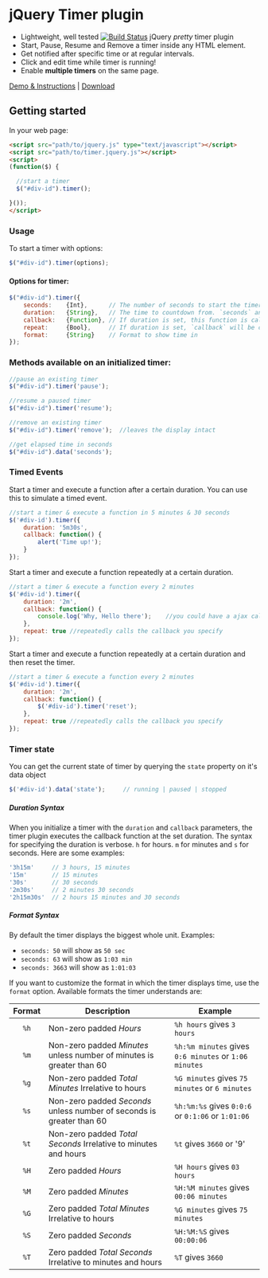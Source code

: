 # jQuery Timer plugin

- Lightweight, well tested [![Build Status](https://api.travis-ci.org/walmik/timer.jquery.png)](http://travis-ci.org/walmik/timer.jquery) jQuery *pretty* timer plugin
- Start, Pause, Resume and Remove a timer inside any HTML element.
- Get notified after specific time or at regular intervals.
- Click and edit time while timer is running!
- Enable __multiple timers__ on the same page.

[Demo & Instructions][demo] | [Download][min]

[demo]: http://jquerytimer.com/
[min]: https://github.com/walmik/timer.jquery/archive/master.zip

## Getting started

In your web page:

```html
<script src="path/to/jquery.js" type="text/javascript"></script>
<script src="path/to/timer.jquery.js"></script>
<script>
(function($) {

  //start a timer
  $("#div-id").timer();

}());
</script>
```

### Usage

To start a timer with options:
```javascript
$("#div-id").timer(options);
```

#### Options for timer:

```javascript
$("#div-id").timer({
	seconds:	{Int},		// The number of seconds to start the timer from
	duration: 	{String},	// The time to countdown from. `seconds` and `duration` are mutually exclusive
	callback: 	{Function},	// If duration is set, this function is called after `duration` has elapsed
	repeat: 	{Bool},		// If duration is set, `callback` will be called repeatedly
	format:		{String}	// Format to show time in
});
```

### Methods available on an initialized timer:

```javascript
//pause an existing timer
$("#div-id").timer('pause');

//resume a paused timer
$("#div-id").timer('resume');

//remove an existing timer
$("#div-id").timer('remove');  //leaves the display intact

//get elapsed time in seconds
$("#div-id").data('seconds');
```


### Timed Events

Start a timer and execute a function after a certain duration. You can use this to simulate a timed event.

```javascript
//start a timer & execute a function in 5 minutes & 30 seconds
$('#div-id').timer({
	duration: '5m30s',
	callback: function() {
		alert('Time up!');
	}
});

```

Start a timer and execute a function repeatedly at a certain duration.

```javascript
//start a timer & execute a function every 2 minutes
$('#div-id').timer({
	duration: '2m',
	callback: function() {
		console.log('Why, Hello there');	//you could have a ajax call here instead
	},
	repeat: true //repeatedly calls the callback you specify
});
```

Start a timer and execute a function repeatedly at a certain duration and then reset the timer.

```javascript
//start a timer & execute a function every 2 minutes
$('#div-id').timer({
	duration: '2m',
	callback: function() {
		$('#div-id').timer('reset');
	},
	repeat: true //repeatedly calls the callback you specify
});
```

### Timer state

You can get the current state of timer by querying the `state` property on it's data object

```javascript
$('#div-id').data('state'); 	// running | paused | stopped
```

##### Duration Syntax

When you initialize a timer with the `duration` and `callback` parameters, the timer plugin executes the callback function at the set duration. The syntax for specifying the duration is verbose. `h` for hours. `m` for minutes and `s` for seconds. Here are some examples:

```javascript
'3h15m'		// 3 hours, 15 minutes
'15m'		// 15 minutes
'30s'		// 30 seconds
'2m30s'		// 2 minutes 30 seconds
'2h15m30s'	// 2 hours 15 minutes and 30 seconds
```

##### Format Syntax

By default the timer displays the biggest whole unit. Examples:
* `seconds: 50` will show as `50 sec`
* `seconds: 63` will show as `1:03 min`
* `seconds: 3663` will show as `1:01:03`

If you want to customize the format in which the timer displays time, use the `format` option. Available formats the timer understands are:

| Format | Description | Example |
|:------:|-------------|---------|
| `%h` | Non-zero padded *Hours* | `%h hours` gives `3 hours` |
| `%m` | Non-zero padded *Minutes* unless number of minutes is greater than 60 | `%h:%m minutes` gives `0:6 minutes` or `1:06 minutes` |
| `%g` | Non-zero padded *Total Minutes* Irrelative to hours | `%G minutes` gives `75 minutes` or `6 minutes` |
| `%s` | Non-zero padded *Seconds* unless number of seconds is greater than 60 | `%h:%m:%s` gives `0:0:6` or `0:1:06` or `1:01:06` |
| `%t` | Non-zero padded *Total Seconds* Irrelative to minutes and hours | `%t` gives `3660` or '9' |
| `%H` | Zero padded *Hours* | `%H hours` gives `03 hours` |
| `%M` | Zero padded *Minutes* | `%H:%M minutes` gives `00:06 minutes` |
| `%G` | Zero padded *Total Minutes* Irrelative to hours | `%G minutes` gives `75 minutes` |
| `%S` | Zero padded *Seconds* | `%H:%M:%S` gives `00:00:06` |
| `%T` | Zero padded *Total Seconds* Irrelative to minutes and hours | `%T` gives `3660` |
